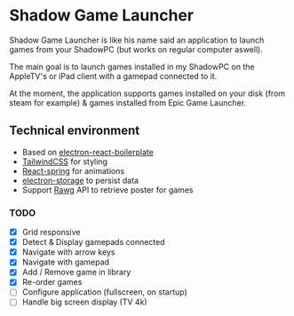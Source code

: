 # Shadow Game Launcher

Shadow Game Launcher is like his name said an application to launch games from your ShadowPC (but works on regular computer aswell).

The main goal is to launch games installed in my ShadowPC on the AppleTV's or iPad client with a gamepad connected to it.

At the moment, the application supports games installed on your disk (from steam for example) & games installed from Epic Game Launcher.

## Technical environment

- Based on [electron-react-boilerplate](https://github.com/electron-react-boilerplate/electron-react-boilerplate)
- [TailwindCSS](https://github.com/tailwindlabs/tailwindcss) for styling
- [React-spring](https://github.com/pmndrs/react-spring) for animations
- [electron-storage](https://github.com/sindresorhus/electron-store) to persist data
- Support [Rawg](https://rawg.io/) API to retrieve poster for games

### TODO

- [x] Grid responsive
- [x] Detect & Display gamepads connected
- [x] Navigate with arrow keys
- [x] Navigate with gamepad
- [x] Add / Remove game in library
- [x] Re-order games
- [ ] Configure application (fullscreen, on startup)
- [ ] Handle big screen display (TV 4k)
